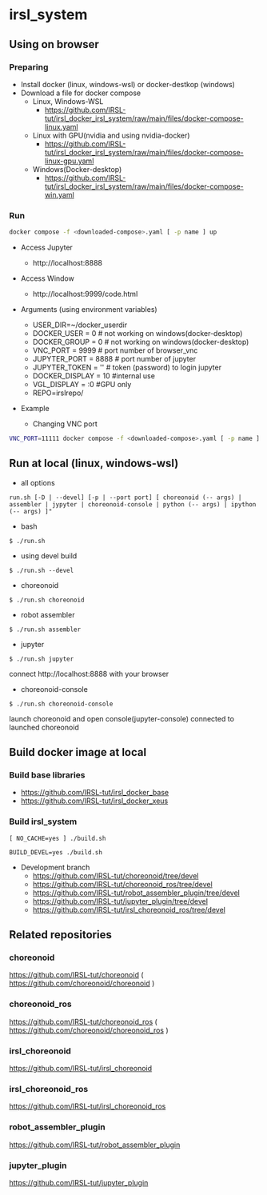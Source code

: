 # irsl_system

## Using on browser

### Preparing
- Install docker (linux, windows-wsl) or docker-destkop (windows)
- Download a file for docker compose
  - Linux, Windows-WSL
    - https://github.com/IRSL-tut/irsl_docker_irsl_system/raw/main/files/docker-compose-linux.yaml
  - Linux with GPU(nvidia and using nvidia-docker)
    - https://github.com/IRSL-tut/irsl_docker_irsl_system/raw/main/files/docker-compose-linux-gpu.yaml
  - Windows(Docker-desktop)
    - https://github.com/IRSL-tut/irsl_docker_irsl_system/raw/main/files/docker-compose-win.yaml

### Run

```bash
docker compose -f <downloaded-compose>.yaml [ -p name ] up
```
  - Access Jupyter
    - http://localhost:8888
  - Access Window
    - http://localhost:9999/code.html

- Arguments (using environment variables)
  - USER_DIR=~/docker_userdir
  - DOCKER_USER  = 0 # not working on windows(docker-desktop)
  - DOCKER_GROUP = 0 # not working on windows(docker-desktop)
  - VNC_PORT     = 9999 # port number of browser_vnc
  - JUPYTER_PORT = 8888 # port number of jupyter
  - JUPYTER_TOKEN = ''  # token (password) to login jupyter
  - DOCKER_DISPLAY = 10 #internal use
  - VGL_DISPLAY    = :0 #GPU only
  - REPO=irslrepo/
 
- Example
  - Changing VNC port
```bash
VNC_PORT=11111 docker compose -f <downloaded-compose>.yaml [ -p name ] up
```

## Run at local (linux, windows-wsl)

- all options
```
run.sh [-D | --devel] [-p | --port port] [ choreonoid (-- args) | assembler | jypyter | choreonoid-console | python (-- args) | ipython (-- args) ]"
```

- bash

```
$ ./run.sh
```

- using devel build

```
$ ./run.sh --devel
```

- choreonoid

```
$ ./run.sh choreonoid
```

- robot assembler

```
$ ./run.sh assembler
```

- jupyter

```
$ ./run.sh jupyter
```

connect http://localhost:8888 with your browser

- choreonoid-console

```
$ ./run.sh choreonoid-console 
```

launch choreonoid and open console(jupyter-console) connected to launched choreonoid


## Build docker image at local

### Build base libraries

- https://github.com/IRSL-tut/irsl_docker_base
- https://github.com/IRSL-tut/irsl_docker_xeus

### Build irsl_system

```
[ NO_CACHE=yes ] ./build.sh
```

```
BUILD_DEVEL=yes ./build.sh
```

- Development branch
  - https://github.com/IRSL-tut/choreonoid/tree/devel
  - https://github.com/IRSL-tut/choreonoid_ros/tree/devel
  - https://github.com/IRSL-tut/robot_assembler_plugin/tree/devel
  - https://github.com/IRSL-tut/jupyter_plugin/tree/devel
  - https://github.com/IRSL-tut/irsl_choreonoid_ros/tree/devel

## Related repositories

### choreonoid
https://github.com/IRSL-tut/choreonoid
( https://github.com/choreonoid/choreonoid )

### choreonoid_ros
https://github.com/IRSL-tut/choreonoid_ros
( https://github.com/choreonoid/choreonoid_ros )

### irsl_choreonoid
https://github.com/IRSL-tut/irsl_choreonoid

### irsl_choreonoid_ros
https://github.com/IRSL-tut/irsl_choreonoid_ros

### robot_assembler_plugin
https://github.com/IRSL-tut/robot_assembler_plugin

### jupyter_plugin
https://github.com/IRSL-tut/jupyter_plugin
